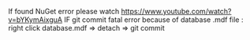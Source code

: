 If found NuGet error please watch https://www.youtube.com/watch?v=bYKymAixguA
IF git commit fatal error because of database .mdf file :
right click database.mdf => detach
=> git commit
